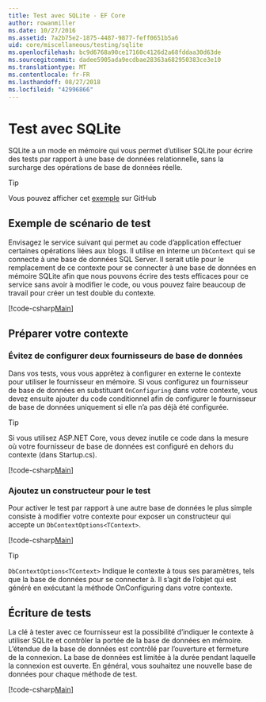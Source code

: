 ```yaml
---
title: Test avec SQLite - EF Core
author: rowanmiller
ms.date: 10/27/2016
ms.assetid: 7a2b75e2-1875-4487-9877-feff0651b5a6
uid: core/miscellaneous/testing/sqlite
ms.openlocfilehash: bc9d6768a90ce17160c4126d2a68fddaa30d63de
ms.sourcegitcommit: dadee5905ada9ecdbae28363a682950383ce3e10
ms.translationtype: MT
ms.contentlocale: fr-FR
ms.lasthandoff: 08/27/2018
ms.locfileid: "42996866"
---
```

# <a name="testing-with-sqlite"></a>Test avec SQLite

SQLite a un mode en mémoire qui vous permet d’utiliser SQLite pour écrire des tests par rapport à une base de données relationnelle, sans la surcharge des opérations de base de données réelle.

> [!TIP]  
> Vous pouvez afficher cet [exemple](https://github.com/aspnet/EntityFramework.Docs/tree/master/samples/core/Miscellaneous/Testing) sur GitHub

## <a name="example-testing-scenario"></a>Exemple de scénario de test

Envisagez le service suivant qui permet au code d’application effectuer certaines opérations liées aux blogs. Il utilise en interne un `DbContext` qui se connecte à une base de données SQL Server. Il serait utile pour le remplacement de ce contexte pour se connecter à une base de données en mémoire SQLite afin que nous pouvons écrire des tests efficaces pour ce service sans avoir à modifier le code, ou vous pouvez faire beaucoup de travail pour créer un test double du contexte.

[!code-csharp[Main](../../../../samples/core/Miscellaneous/Testing/BusinessLogic/BlogService.cs)]

## <a name="get-your-context-ready"></a>Préparer votre contexte

### <a name="avoid-configuring-two-database-providers"></a>Évitez de configurer deux fournisseurs de base de données

Dans vos tests, vous vous apprêtez à configurer en externe le contexte pour utiliser le fournisseur en mémoire. Si vous configurez un fournisseur de base de données en substituant `OnConfiguring` dans votre contexte, vous devez ensuite ajouter du code conditionnel afin de configurer le fournisseur de base de données uniquement si elle n’a pas déjà été configurée.

> [!TIP]  
> Si vous utilisez ASP.NET Core, vous devez inutile ce code dans la mesure où votre fournisseur de base de données est configuré en dehors du contexte (dans Startup.cs).

[!code-csharp[Main](../../../../samples/core/Miscellaneous/Testing/BusinessLogic/BloggingContext.cs#OnConfiguring)]

### <a name="add-a-constructor-for-testing"></a>Ajoutez un constructeur pour le test

Pour activer le test par rapport à une autre base de données le plus simple consiste à modifier votre contexte pour exposer un constructeur qui accepte un `DbContextOptions<TContext>`.

[!code-csharp[Main](../../../../samples/core/Miscellaneous/Testing/BusinessLogic/BloggingContext.cs#Constructors)]

> [!TIP]  
> `DbContextOptions<TContext>` Indique le contexte à tous ses paramètres, tels que la base de données pour se connecter à. Il s’agit de l’objet qui est généré en exécutant la méthode OnConfiguring dans votre contexte.

## <a name="writing-tests"></a>Écriture de tests

La clé à tester avec ce fournisseur est la possibilité d’indiquer le contexte à utiliser SQLite et contrôler la portée de la base de données en mémoire. L’étendue de la base de données est contrôlé par l’ouverture et fermeture de la connexion. La base de données est limitée à la durée pendant laquelle la connexion est ouverte. En général, vous souhaitez une nouvelle base de données pour chaque méthode de test.

[!code-csharp[Main](../../../../samples/core/Miscellaneous/Testing/TestProject/SQLite/BlogServiceTests.cs)]
